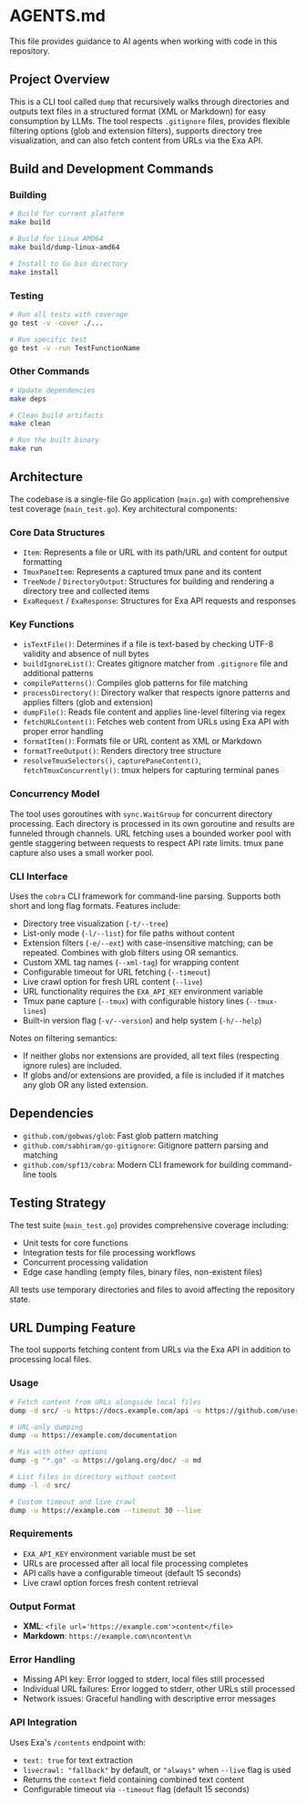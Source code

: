 # AGENTS.md

This file provides guidance to AI agents when working with code in this repository.

## Project Overview

This is a CLI tool called `dump` that recursively walks through directories and outputs text files in a structured format (XML or Markdown) for easy consumption by LLMs. The tool respects `.gitignore` files, provides flexible filtering options (glob and extension filters), supports directory tree visualization, and can also fetch content from URLs via the Exa API.

## Build and Development Commands

### Building
```bash
# Build for current platform
make build

# Build for Linux AMD64
make build/dump-linux-amd64

# Install to Go bin directory
make install
```

### Testing
```bash
# Run all tests with coverage
go test -v -cover ./...

# Run specific test
go test -v -run TestFunctionName
```

### Other Commands
```bash
# Update dependencies
make deps

# Clean build artifacts
make clean

# Run the built binary
make run
```

## Architecture

The codebase is a single-file Go application (`main.go`) with comprehensive test coverage (`main_test.go`). Key architectural components:

### Core Data Structures
- `Item`: Represents a file or URL with its path/URL and content for output formatting
- `TmuxPaneItem`: Represents a captured tmux pane and its content
- `TreeNode` / `DirectoryOutput`: Structures for building and rendering a directory tree and collected items
- `ExaRequest` / `ExaResponse`: Structures for Exa API requests and responses

### Key Functions
- `isTextFile()`: Determines if a file is text-based by checking UTF-8 validity and absence of null bytes
- `buildIgnoreList()`: Creates gitignore matcher from `.gitignore` file and additional patterns
- `compilePatterns()`: Compiles glob patterns for file matching
- `processDirectory()`: Directory walker that respects ignore patterns and applies filters (glob and extension)
- `dumpFile()`: Reads file content and applies line-level filtering via regex
- `fetchURLContent()`: Fetches web content from URLs using Exa API with proper error handling
- `formatItem()`: Formats file or URL content as XML or Markdown
- `formatTreeOutput()`: Renders directory tree structure
- `resolveTmuxSelectors()`, `capturePaneContent()`, `fetchTmuxConcurrently()`: tmux helpers for capturing terminal panes

### Concurrency Model
The tool uses goroutines with `sync.WaitGroup` for concurrent directory processing. Each directory is processed in its own goroutine and results are funneled through channels. URL fetching uses a bounded worker pool with gentle staggering between requests to respect API rate limits. tmux pane capture also uses a small worker pool.

### CLI Interface
Uses the `cobra` CLI framework for command-line parsing. Supports both short and long flag formats. Features include:
- Directory tree visualization (`-t/--tree`)
- List-only mode (`-l/--list`) for file paths without content
- Extension filters (`-e/--ext`) with case-insensitive matching; can be repeated. Combines with glob filters using OR semantics.
- Custom XML tag names (`--xml-tag`) for wrapping content
- Configurable timeout for URL fetching (`--timeout`)
- Live crawl option for fresh URL content (`--live`)
- URL functionality requires the `EXA_API_KEY` environment variable
- Tmux pane capture (`--tmux`) with configurable history lines (`--tmux-lines`)
- Built-in version flag (`-v/--version`) and help system (`-h/--help`)

Notes on filtering semantics:
- If neither globs nor extensions are provided, all text files (respecting ignore rules) are included.
- If globs and/or extensions are provided, a file is included if it matches any glob OR any listed extension.

## Dependencies

- `github.com/gobwas/glob`: Fast glob pattern matching
- `github.com/sabhiram/go-gitignore`: Gitignore pattern parsing and matching
- `github.com/spf13/cobra`: Modern CLI framework for building command-line tools

## Testing Strategy

The test suite (`main_test.go`) provides comprehensive coverage including:
- Unit tests for core functions
- Integration tests for file processing workflows
- Concurrent processing validation
- Edge case handling (empty files, binary files, non-existent files)

All tests use temporary directories and files to avoid affecting the repository state.

## URL Dumping Feature

The tool supports fetching content from URLs via the Exa API in addition to processing local files.

### Usage
```bash
# Fetch content from URLs alongside local files
dump -d src/ -u https://docs.example.com/api -u https://github.com/user/repo

# URL-only dumping
dump -u https://example.com/documentation

# Mix with other options
dump -g "*.go" -u https://golang.org/doc/ -o md

# List files in directory without content
dump -l -d src/

# Custom timeout and live crawl
dump -u https://example.com --timeout 30 --live
```

### Requirements
- `EXA_API_KEY` environment variable must be set
- URLs are processed after all local file processing completes
- API calls have a configurable timeout (default 15 seconds)
- Live crawl option forces fresh content retrieval

### Output Format
- **XML**: `<file url='https://example.com'>content</file>`
- **Markdown**: ````https://example.com\ncontent\n````

### Error Handling
- Missing API key: Error logged to stderr, local files still processed
- Individual URL failures: Error logged to stderr, other URLs still processed
- Network issues: Graceful handling with descriptive error messages

### API Integration
Uses Exa's `/contents` endpoint with:
- `text: true` for text extraction
- `livecrawl: "fallback"` by default, or `"always"` when `--live` flag is used
- Returns the `context` field containing combined text content
- Configurable timeout via `--timeout` flag (default 15 seconds)
